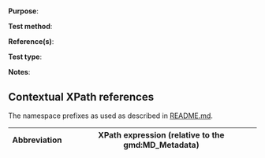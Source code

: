 # <Unique identification for this test>

**Purpose**:

**Test method**:

**Reference(s)**:

**Test type**:

**Notes**:

## Contextual XPath references

The namespace prefixes as used as described in [README.md](./README.md#namespaces).

Abbreviation                                 |  XPath expression (relative to the gmd:MD_Metadata)
-------------------------------------------- | -------------------------------------------------------------------------

